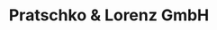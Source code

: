 ---
title: "Pratschko & Lorenz GmbH"
url: /broderstorf/pratschko-und-lorenz-gmbh/
shop: Motorrad
---